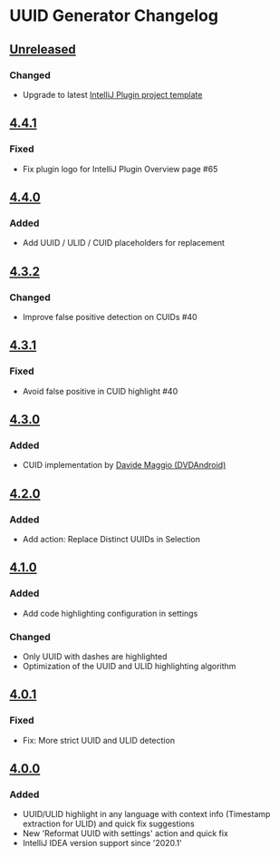 # UUID Generator Changelog

## [Unreleased]
### Changed
- Upgrade to latest [IntelliJ Plugin project template](https://github.com/JetBrains/intellij-platform-plugin-template)

## [4.4.1]
### Fixed
- Fix plugin logo for IntelliJ Plugin Overview page #65

## [4.4.0]
### Added
- Add UUID / ULID / CUID placeholders for replacement

## [4.3.2]
### Changed
- Improve false positive detection on CUIDs #40

## [4.3.1]
### Fixed
- Avoid false positive in CUID highlight #40

## [4.3.0]
### Added
- CUID implementation
  by [Davide Maggio (DVDAndroid)](https://plugins.jetbrains.com/author/683c57fa-d7ec-4d24-ae4d-82442d3aa75a)

## [4.2.0]
### Added
- Add action: Replace Distinct UUIDs in Selection

## [4.1.0]
### Added
- Add code highlighting configuration in settings

### Changed
- Only UUID with dashes are highlighted
- Optimization of the UUID and ULID highlighting algorithm

## [4.0.1]
### Fixed
- Fix: More strict UUID and ULID detection

## [4.0.0]
### Added
- UUID/ULID highlight in any language with context info (Timestamp extraction for ULID) and quick fix suggestions
- New 'Reformat UUID with settings' action and quick fix
- IntelliJ IDEA version support since '2020.1'

[Unreleased]: https://github.com/leomillon/uuid-generator-plugin/compare/4.4.1...HEAD
[4.4.1]: https://github.com/leomillon/uuid-generator-plugin/compare/4.4.0...4.4.1
[4.4.0]: https://github.com/leomillon/uuid-generator-plugin/compare/4.3.2...4.4.0
[4.3.2]: https://github.com/leomillon/uuid-generator-plugin/compare/4.3.1...4.3.2
[4.3.1]: https://github.com/leomillon/uuid-generator-plugin/compare/4.3.0...4.3.1
[4.3.0]: https://github.com/leomillon/uuid-generator-plugin/compare/4.2.0...4.3.0
[4.2.0]: https://github.com/leomillon/uuid-generator-plugin/compare/4.1.0...4.2.0
[4.1.0]: https://github.com/leomillon/uuid-generator-plugin/compare/4.0.1...4.1.0
[4.0.1]: https://github.com/leomillon/uuid-generator-plugin/compare/4.0.0...4.0.1
[4.0.0]: https://github.com/leomillon/uuid-generator-plugin/compare/3.2.0...4.0.0
